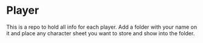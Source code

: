 # Player
This is a repo to hold all info for each player. Add a folder with your name on it and place any character sheet
you want to store and show into the folder.
